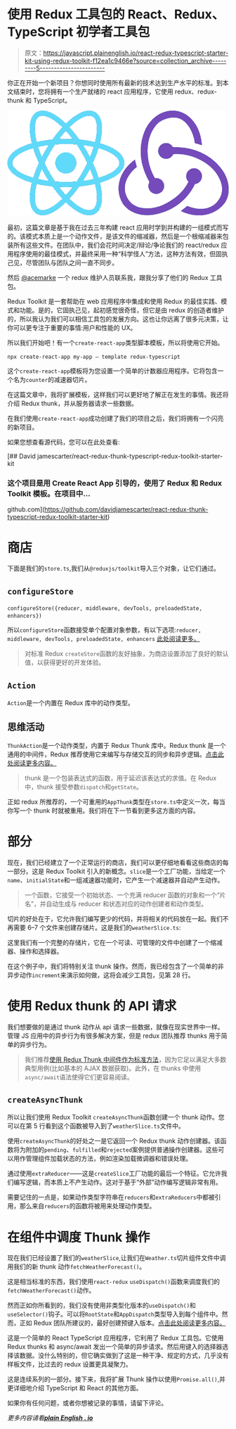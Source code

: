 # 使用 Redux 工具包的 React、Redux、TypeScript 初学者工具包

> 原文：<https://javascript.plainenglish.io/react-redux-typescript-starter-kit-using-redux-toolkit-f12ea1c9466e?source=collection_archive---------5----------------------->

你正在开始一个新项目？你想同时使用所有最新的技术达到生产水平的标准。到本文结束时，您将拥有一个生产就绪的 react 应用程序，它使用 redux、redux-thunk 和 TypeScript。

![](img/8ea1c1336429e73ed105a6baac995965.png)

最初，这篇文章是基于我在过去三年构建 react 应用时学到并构建的一组模式而写的。该模式本质上是一个动作文件，是该文件的缩减器，然后是一个根缩减器来包装所有这些文件。在团队中，我们会花时间决定/辩论/争论我们的 react/redux 应用程序使用的最佳模式，并最终采用一种“科学怪人”方法，这种方法有效，但固执己见，尽管团队与团队之间一直不同步。

然后 [@acemarke](https://twitter.com/acemarke) 一个 redux 维护人员联系我，跟我分享了他们的 Redux 工具包。

Redux Toolkit 是一套帮助在 web 应用程序中集成和使用 Redux 的最佳实践、模式和功能。是的，它固执己见，起初感觉很奇怪，但它是由 redux 的创造者维护的，所以我认为我们可以相信工具包的发展方向。这也让你远离了很多元决策，让你可以更专注于重要的事情:用户和性能的 UX。

所以我们开始吧！有一个`create-react-app`类型脚本模板，所以将使用它开始。

```
npx create-react-app my-app — template redux-typescript
```

这个`create-react-app`模板将为您设置一个简单的计数器应用程序。它将包含一个名为`counter`的减速器切片。

在这篇文章中，我将扩展模板，这样我们可以更好地了解正在发生的事情。我还将介绍 Redux thunk，并从服务器请求一些数据。

在我们使用`create-react-app`成功创建了我们的项目之后，我们将拥有一个闪亮的新项目。

如果您想查看源代码，您可以在此处查看:

[](https://github.com/davidjamescarter/react-redux-thunk-typescript-redux-toolkit-starter-kit) [## David jamescarter/react-redux-thunk-typescript-redux-toolkit-starter-kit

### 这个项目是用 Create React App 引导的，使用了 Redux 和 Redux Toolkit 模板。在项目中…

github.com](https://github.com/davidjamescarter/react-redux-thunk-typescript-redux-toolkit-starter-kit) 

# 商店

下面是我们的`store.ts`,我们从`@reduxjs/toolkit`导入三个对象，让它们通过。

## `configureStore`

`configureStore({reducer, middleware, devTools, preloadedState, enhancers})`

所以`configureStore`函数接受单个配置对象参数，有以下选项:`reducer, middleware, devTools, preloadedState, enhancers` [此处阅读更多。](https://redux-toolkit.js.org/api/configureStore)

> 对标准 Redux `createStore`函数的友好抽象，为商店设置添加了良好的默认值，以获得更好的开发体验。

## `Action`

`Action`是一个内置在 Redux 库中的动作类型。

## 思维活动

`ThunkAction`是一个动作类型，内置于 Redux Thunk 库中。Redux thunk 是一个通用的中间件，Redux 推荐使用它来编写与存储交互的同步和异步逻辑。[点击此处阅读更多内容。](https://github.com/reduxjs/redux-thunk)

> thunk 是一个包装表达式的函数，用于延迟该表达式的求值。在 Redux 中，thunk 接受参数`dispatch`和`getState`。

正如 redux 所推荐的，一个可重用的`AppThunk`类型在`store.ts`中定义一次，每当你写一个 thunk 时就被重用。我们将在下一节看到更多这方面的内容。

# 部分

现在，我们已经建立了一个正常运行的商店，我们可以更仔细地看看这些商店的每一部分。这是 Redux Toolkit 引入的新概念。`slice`是一个工厂功能，当给定一个`name`、`initialState`和一组减速器功能时，它产生一个减速器并自动产生动作。

> 一个函数，它接受一个初始状态、一个充满 reducer 函数的对象和一个“片名”，并自动生成与 reducer 和状态对应的动作创建者和动作类型。

切片的好处在于，它允许我们编写更少的代码，并将相关的代码放在一起。我们不再需要 6–7 个文件来创建存储片。这是我们的`weatherSlice.ts`:

这里我们有一个完整的存储片，它在一个可读、可管理的文件中创建了一个缩减器、操作和选择器。

在这个例子中，我们将特别关注 thunk 操作。然而，我已经包含了一个简单的非异步动作`increment`来演示如何做，这将会减少工具包，见第 28 行。

# 使用 Redux thunk 的 API 请求

我们想要做的是通过 thunk 动作从 api 请求一些数据，就像在现实世界中一样。管理 JS 应用中的异步行为有很多解决方案，但是 redux 团队推荐 thunks 用于简单的异步行为。

> 我们推荐[使用 Redux Thunk 中间件作为标准方法](https://github.com/reduxjs/redux-thunk)，因为它足以满足大多数典型用例(比如基本的 AJAX 数据获取)。此外，在 thunks 中使用`async/await`语法使得它们更容易阅读。

## `createAsyncThunk`

所以让我们使用 Redux Toolkit `createAsyncThunk`函数创建一个 thunk 动作。您可以在第 5 行看到这个函数被导入到了`weatherSlice.ts`文件中。

使用`createAsyncThunk`的好处之一是它返回一个 Redux thunk 动作创建器。该函数将为附加的`pending`、`fulfilled`和`rejected`案例提供普通操作创建器。这些可以用作管理组件加载状态的方法，例如渲染加载微调器和错误处理。

通过使用`extraReducer`——这是`createSlice`工厂功能的最后一个特征。它允许我们编写逻辑，而本质上不产生动作。这对于基于“外部”动作编写逻辑非常有用。

需要记住的一点是，如果动作类型字符串在`reducers`和`extraReducers`中都被引用，那么来自`reducers`的函数将被用来处理动作类型。

# 在组件中调度 Thunk 操作

现在我们已经设置了我们的`weatherSlice`,让我们在`Weather.ts`切片组件文件中调用我们的新 thunk 动作`fetchWeatherForecast()`。

这是相当标准的东西，我们使用`react-redux` `useDispatch()`函数来调度我们的`fetchWeatherForecast()`动作。

然而正如你所看到的，我们没有使用非类型化版本的`useDispatch()`和`useSelector()`钩子。可以将`RootState`和`AppDispatch`类型导入到每个组件中。然而，正如 Redux 团队所建议的，最好创建预键入版本。[点击此处阅读更多内容。](https://react-redux.js.org/using-react-redux/usage-with-typescript)

这是一个简单的 React TypeScript 应用程序，它利用了 Redux 工具包。它使用 Redux thunks 和 async/await 发出一个简单的异步请求。然后用键入的选择器选择该数据。没什么特别的，但它确实做到了这是一种干净、规定的方式，几乎没有样板文件，比过去的 redux 设置更具凝聚力。

这是连续系列的一部分。接下来，我将扩展 Thunk 操作以使用`Promise.all()`,并更详细地介绍 TypeScript 和 React 的其他方面。

如果你有任何问题，或者你想被记录的事情，请留下评论。

*更多内容请看*[***plain English . io***](https://plainenglish.io/)
